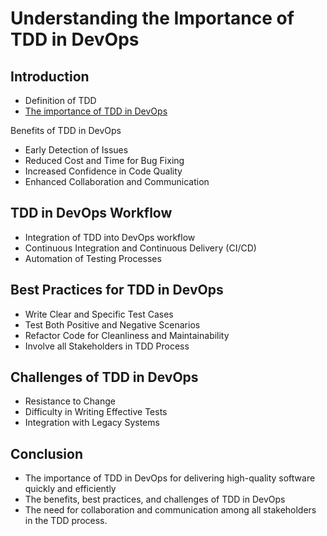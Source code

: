 # Understanding the Importance of TDD in DevOps

## Introduction

- Definition of TDD
- [The importance of TDD in DevOps](https://medium.com/@ubf16371/understanding-the-importance-of-tdd-in-devops-732b63ea96fe)

Benefits of TDD in DevOps

- Early Detection of Issues
- Reduced Cost and Time for Bug Fixing
- Increased Confidence in Code Quality
- Enhanced Collaboration and Communication

## TDD in DevOps Workflow

- Integration of TDD into DevOps workflow
- Continuous Integration and Continuous Delivery (CI/CD)
- Automation of Testing Processes

## Best Practices for TDD in DevOps

- Write Clear and Specific Test Cases
- Test Both Positive and Negative Scenarios
- Refactor Code for Cleanliness and Maintainability
- Involve all Stakeholders in TDD Process

## Challenges of TDD in DevOps

- Resistance to Change
- Difficulty in Writing Effective Tests
- Integration with Legacy Systems

## Conclusion

- The importance of TDD in DevOps for delivering high-quality software quickly and efficiently
- The benefits, best practices, and challenges of TDD in DevOps
- The need for collaboration and communication among all stakeholders in the TDD process.
